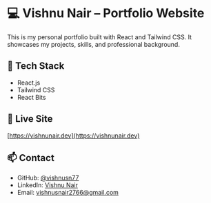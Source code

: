 # 💻 Vishnu Nair – Portfolio Website

This is my personal portfolio built with React and Tailwind CSS. It showcases my projects, skills, and professional background.

## 🔧 Tech Stack

- React.js
- Tailwind CSS  
- React Bits   

## 🚀 Live Site

[https://vishnunair.dev](https://vishnunair.dev)

## 📫 Contact

- GitHub: [@vishnusn77](https://github.com/vishnusn77)  
- LinkedIn: [Vishnu Nair](https://www.linkedin.com/in/vishnu-nair2766/)  
- Email: [vishnusnair2766@gmail.com](mailto:vishnusnair2766@gmail.com)
